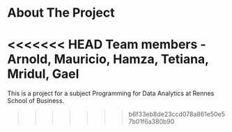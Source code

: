 # About The Project

<<<<<<< HEAD
Team members - Arnold, Mauricio, Hamza, Tetiana, Mridul, Gael
=======
This is a project for a subject Programming for Data Analytics at Rennes School of Business.
>>>>>>> b6f33eb8de23ccd078a861e50e57b01f6a380b90
